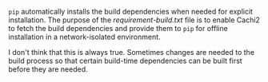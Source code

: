 `pip` automatically installs the build dependencies when needed for explicit installation. The purpose of the *requirement-build.txt* file is to enable Cachi2 to fetch the build dependencies and provide them to `pip` for offline installation in a network-isolated environment.

I don't think that this is always true. Sometimes changes are needed to the build process so that certain build-time dependencies can be built first before they are needed.

